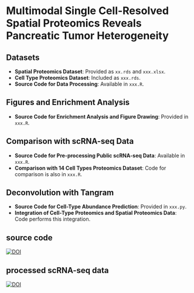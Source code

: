 # Multimodal Single Cell-Resolved Spatial Proteomics Reveals Pancreatic Tumor Heterogeneity

## Datasets
- **Spatial Proteomics Dataset**: Provided as `xx.rds` and `xxx.xlsx`.
- **Cell Type Proteomics Dataset**: Included as `xxx.rds`.
- **Source Code for Data Processing**: Available in `xxx.R`.

## Figures and Enrichment Analysis
- **Source Code for Enrichment Analysis and Figure Drawing**: Provided in `xxx.R`.

## Comparison with scRNA-seq Data
- **Source Code for Pre-processing Public scRNA-seq Data**: Available in `xxx.R`.
- **Comparison with 14 Cell Types Proteomics Dataset**: Code for comparison is also in `xxx.R`.

## Deconvolution with Tangram
- **Source Code for Cell-Type Abundance Prediction**: Provided in `xxx.py`.
- **Integration of Cell-Type Proteomics and Spatial Proteomics Data**: Code performs this integration.

## source code
[![DOI](https://zenodo.org/badge/DOI/10.5281/zenodo.13978449.svg)](https://doi.org/10.5281/zenodo.13978449)

## processed scRNA-seq data
[![DOI](https://zenodo.org/badge/DOI/10.5281/zenodo.13981063.svg)](https://doi.org/10.5281/zenodo.13981063)
